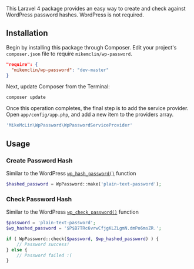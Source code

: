 This Laravel 4 package provides an easy way to create and check against WordPress password hashes. WordPress is not required.


Installation
------------

Begin by installing this package through Composer. Edit your project's `composer.json` file to require `mikemclin/wp-password`.

```json
"require": {
  "mikemclin/wp-password": "dev-master"
}
```


Next, update Composer from the Terminal:

```shell
composer update
```

Once this operation completes, the final step is to add the service provider. Open `app/config/app.php`, and add a new item to the providers array.

```php
'MikeMcLin\WpPassword\WpPasswordServiceProvider'
```


Usage
-----

### Create Password Hash

Similar to the WordPress [`wp_hash_password()`](http://codex.wordpress.org/Function_Reference/wp_hash_password) function

```php
$hashed_password = WpPassword::make('plain-text-password');
```

### Check Password Hash

Similar to the WordPress [`wp_check_password()`](http://codex.wordpress.org/Function_Reference/wp_check_password) function

```php
$password = 'plain-text-password';
$wp_hashed_password = '$P$B7TRc6vrwCfjgKLZLgmN.dmPo6msZR.';

if ( WpPassword::check($password, $wp_hashed_password) ) {
    // Password success!
} else {
    // Password failed :(
}
```
